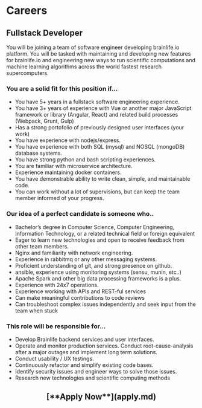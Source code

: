 <style> #disqus_thread, #__comments { display: none } </style>

# Careers

## Fullstack Developer

You will be joining a team of software engineer developing brainlife.io platform. You will be tasked with maintaining and developing new features for brainlife.io and engineering new ways to 
run scientific computations and machine learning algorithms across the world fastest research supercomputers. 

### You are a solid fit for this position if...

* You have 5+ years in a fullstack software engineering experience.
* You have 3+ years of experience with Vue or another major JavaScript framework or library (Angular, React) and related build processes (Webpack, Grunt, Gulp)
* Has a strong portofolio of previously designed user interfaces (your work)
* You have experience with nodejs/express.
* You have experience with both SQL (mysql) and NOSQL (mongoDB) database systems.
* You have strong python and bash scripting experiences.
* You are familiar with microservice architecture.
* Experience maintaining docker containers.
* You have demonstrable ability to write clean, simple, and maintainable code.
* You can work without a lot of supervisions, but can keep the team member informed of your progress.

### Our idea of a perfect candidate is someone who..

* Bachelor’s degree in Computer Science, Computer Engineering, Information Technology, or a related technical field or foreign equivalent
* Eager to learn new technologies and open to receive feedback from other team members.
* Nginx and familiarity with network engineering.
* Experience in rabbitmq or any other messaging systems. 
* Proficient understanding of git, and strong presence on github.
* ansible, experience using monitoring systems (sensu, munin, etc..)
* Apache Spark and other big data processing frameworks is a plus.
* Experience with 24x7 operations.
* Experience working with APIs and REST-ful services
* Can make meaningful contributions to code reviews
* Can troubleshoot complex issues independently and seek input from the team when stuck

### This role will be responsible for...

* Develop Brainlife backend services and user interfaces.
* Operate and monitor production services. Conduct root-cause-analysis after a major outages and implement long term solutions.
* Conduct usability / UX testings.
* Continuously refactor and simplify existing code bases. 
* Identify security issues and engineer ways to solve those issues.
* Research new technologies and scientific computing methods

<center><h2>[**Apply Now**](apply.md)</h2></center>
